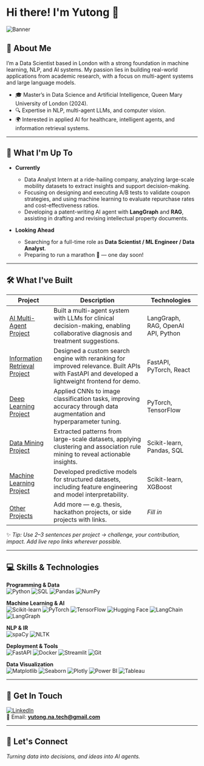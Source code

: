 # Hi there! I'm Yutong 👋  

![Banner](#) <!-- You can replace this with a custom banner image or gif -->  

## 📖 About Me  
I’m a Data Scientist based in London with a strong foundation in machine learning, NLP, and AI systems. My passion lies in building real-world applications from academic research, with a focus on multi-agent systems and large language models.  

- 🎓 Master’s in Data Science and Artificial Intelligence, Queen Mary University of London (2024).  
- 🔍 Expertise in NLP, multi-agent LLMs, and computer vision.  
- 🌍 Interested in applied AI for healthcare, intelligent agents, and information retrieval systems.  

---

## 🚀 What I'm Up To  
- **Currently**  
  - Data Analyst Intern at a ride-hailing company, analyzing large-scale mobility datasets to extract insights and support decision-making.  
  - Focusing on designing and executing A/B tests to validate coupon strategies, and using machine learning to evaluate repurchase rates and cost-effectiveness ratios.  
  - Developing a patent-writing AI agent with **LangGraph** and **RAG**, assisting in drafting and revising intellectual property documents.  

- **Looking Ahead**  
  - Searching for a full-time role as **Data Scientist / ML Engineer / Data Analyst**.  
  - Preparing to run a marathon 🏃 — one day soon!  

---

## 🛠️ What I've Built  

| Project | Description | Technologies |
|---------|-------------|--------------|
| [AI Multi-Agent Project](#) | Built a multi-agent system with LLMs for clinical decision-making, enabling collaborative diagnosis and treatment suggestions. | LangGraph, RAG, OpenAI API, Python |
| [Information Retrieval Project](#) | Designed a custom search engine with reranking for improved relevance. Built APIs with FastAPI and developed a lightweight frontend for demo. | FastAPI, PyTorch, React |
| [Deep Learning Project](#) | Applied CNNs to image classification tasks, improving accuracy through data augmentation and hyperparameter tuning. | PyTorch, TensorFlow |
| [Data Mining Project](#) | Extracted patterns from large-scale datasets, applying clustering and association rule mining to reveal actionable insights. | Scikit-learn, Pandas, SQL |
| [Machine Learning Project](#) | Developed predictive models for structured datasets, including feature engineering and model interpretability. | Scikit-learn, XGBoost |
| [Other Projects](#) | Add more — e.g. thesis, hackathon projects, or side projects with links. | *Fill in* |

✨ *Tip: Use 2–3 sentences per project → challenge, your contribution, impact. Add live repo links wherever possible.*  

---

## 💻 Skills & Technologies  

**Programming & Data**  
![Python](https://img.shields.io/badge/Python-3776AB?logo=python&logoColor=white) ![SQL](https://img.shields.io/badge/SQL-4479A1?logo=postgresql&logoColor=white) ![Pandas](https://img.shields.io/badge/Pandas-150458?logo=pandas&logoColor=white) ![NumPy](https://img.shields.io/badge/NumPy-013243?logo=numpy&logoColor=white)  

**Machine Learning & AI**  
![Scikit-learn](https://img.shields.io/badge/Scikit--learn-F7931E?logo=scikit-learn&logoColor=white) ![PyTorch](https://img.shields.io/badge/PyTorch-EE4C2C?logo=pytorch&logoColor=white) ![TensorFlow](https://img.shields.io/badge/TensorFlow-FF6F00?logo=tensorflow&logoColor=white) ![Hugging Face](https://img.shields.io/badge/HuggingFace-FFD21E?logo=huggingface&logoColor=black) ![LangChain](https://img.shields.io/badge/LangChain-000000?logoColor=white) ![LangGraph](https://img.shields.io/badge/LangGraph-000000?logoColor=white)  

**NLP & IR**  
![spaCy](https://img.shields.io/badge/spaCy-09A3D5?logo=spacy&logoColor=white) ![NLTK](https://img.shields.io/badge/NLTK-154570?logoColor=white)  

**Deployment & Tools**  
![FastAPI](https://img.shields.io/badge/FastAPI-009688?logo=fastapi&logoColor=white) ![Docker](https://img.shields.io/badge/Docker-2496ED?logo=docker&logoColor=white) ![Streamlit](https://img.shields.io/badge/Streamlit-FF4B4B?logo=streamlit&logoColor=white) ![Git](https://img.shields.io/badge/Git-F05032?logo=git&logoColor=white)  

**Data Visualization**  
![Matplotlib](https://img.shields.io/badge/Matplotlib-11557C?logoColor=white) ![Seaborn](https://img.shields.io/badge/Seaborn-76B900?logoColor=white) ![Plotly](https://img.shields.io/badge/Plotly-3F4F75?logo=plotly&logoColor=white) ![Power BI](https://img.shields.io/badge/PowerBI-F2C811?logo=powerbi&logoColor=black) ![Tableau](https://img.shields.io/badge/Tableau-E97627?logo=tableau&logoColor=white)  

---

## 🤝 Get In Touch  

[![LinkedIn](https://img.shields.io/badge/LinkedIn-Connect-blue?logo=linkedin)](https://www.linkedin.com/in/yutong-na-1006)  
📧 Email: **yutong.na.tech@gmail.com**  

---

## 🌟 Let's Connect  
*Turning data into decisions, and ideas into AI agents.*  
